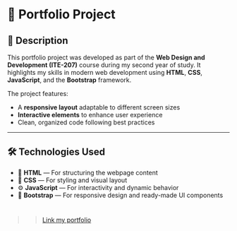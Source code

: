 # 💼 Portfolio Project  

## 📄 Description  
This portfolio project was developed as part of the **Web Design and Development (ITE-207)** course during my second year of study. It highlights my skills in modern web development using **HTML**, **CSS**, **JavaScript**, and the **Bootstrap** framework.  

The project features:  
- A **responsive layout** adaptable to different screen sizes  
- **Interactive elements** to enhance user experience  
- Clean, organized code following best practices  

---

## 🛠️ Technologies Used  

- 🧱 **HTML** — For structuring the webpage content  
- 🎨 **CSS** — For styling and visual layout  
- ⚙️ **JavaScript** — For interactivity and dynamic behavior  
- 🧩 **Bootstrap** — For responsive design and ready-made UI components  


#
>> [Link my portfolio](https://portfolio-niraphat-website.vercel.app/)
